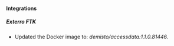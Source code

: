 #### Integrations
##### Exterro FTK
- Updated the Docker image to: *demisto/accessdata:1.1.0.81446*.
